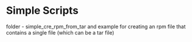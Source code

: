 # Simple Scripts
folder - simple_cre_rpm_from_tar and example for creating an rpm file that contains a single file (which can be a tar file)
